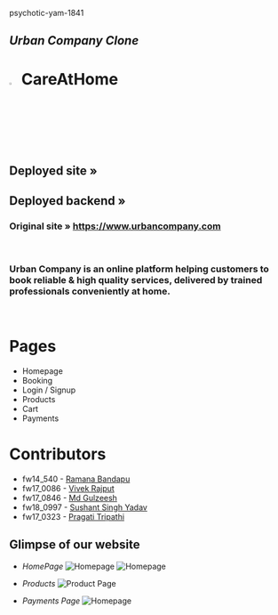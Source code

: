 psychotic-yam-1841

## _Urban Company Clone_
# <img src="https://github.com/pragati-tripathi05/psychotic-yam-1841/blob/master/frontend/public/careAtHome.png" width="3%" /> **CareAtHome**

## Deployed site »<a href=""> </a>
## Deployed backend » <a href="">  </a>
### Original site » <a href="https://www.urbancompany.com/delhi-ncr"> https://www.urbancompany.com </a>
<br />

### Urban Company is an online platform helping customers to book reliable & high quality services, delivered by trained professionals conveniently at home.

<br/>

# Pages

   - Homepage
   - Booking
   - Login / Signup
   - Products
   - Cart
   - Payments

# Contributors

- fw14_540 - <a href="https://github.com/ramanabandapu"> Ramana Bandapu </a>
- fw17_0086 - <a href="https://github.com/vkrajput26"> Vivek Rajput </a>
- fw17_0846 - <a href="https://github.com/Md-Gulzeesh"> Md Gulzeesh </a>
- fw18_0997 - <a href="https://github.com/HackerSushant76"> Sushant Singh Yadav </a>
- fw17_0323 - <a href="https://github.com/pragati-tripathi05"> Pragati Tripathi </a>

## Glimpse of our website

- _HomePage_
![Homepage](https://github.com/pragati-tripathi05/psychotic-yam-1841/blob/master/frontend/public/1.png)
![Homepage](https://github.com/pragati-tripathi05/psychotic-yam-1841/blob/master/frontend/public/2.png)

- _Products_
![Product Page](https://github.com/pragati-tripathi05/psychotic-yam-1841/blob/master/frontend/public/3.png)

- _Payments Page_
![Homepage](https://github.com/pragati-tripathi05/psychotic-yam-1841/blob/master/frontend/public/5.png)
